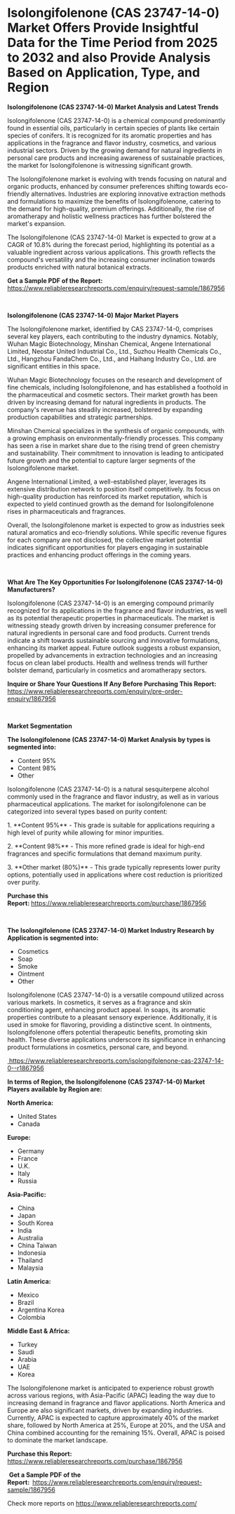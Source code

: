 <p><h1>Isolongifolenone (CAS 23747-14-0) Market Offers Provide Insightful Data for the Time Period from 2025 to 2032 and also Provide Analysis Based on Application, Type, and Region</h1></p><p><strong>Isolongifolenone (CAS 23747-14-0) Market Analysis and Latest Trends</strong></p>
<p><p>Isolongifolenone (CAS 23747-14-0) is a chemical compound predominantly found in essential oils, particularly in certain species of plants like certain species of conifers. It is recognized for its aromatic properties and has applications in the fragrance and flavor industry, cosmetics, and various industrial sectors. Driven by the growing demand for natural ingredients in personal care products and increasing awareness of sustainable practices, the market for Isolongifolenone is witnessing significant growth.</p><p>The Isolongifolenone market is evolving with trends focusing on natural and organic products, enhanced by consumer preferences shifting towards eco-friendly alternatives. Industries are exploring innovative extraction methods and formulations to maximize the benefits of Isolongifolenone, catering to the demand for high-quality, premium offerings. Additionally, the rise of aromatherapy and holistic wellness practices has further bolstered the market's expansion.</p><p>The Isolongifolenone (CAS 23747-14-0) Market is expected to grow at a CAGR of 10.8% during the forecast period, highlighting its potential as a valuable ingredient across various applications. This growth reflects the compound's versatility and the increasing consumer inclination towards products enriched with natural botanical extracts.</p></p>
<p><strong>Get a Sample PDF of the Report:&nbsp;</strong> <a href="https://www.reliableresearchreports.com/enquiry/request-sample/1867956?utm_campaign=3051&utm_medium=2&utm_source=Github&utm_content=ia&utm_term=03042025&utm_id=isolongifolenone-cas-23747-14-0">https://www.reliableresearchreports.com/enquiry/request-sample/1867956</a></p>
<p>&nbsp;</p>
<p><strong>Isolongifolenone (CAS 23747-14-0) Major Market Players</strong></p>
<p><p>The Isolongifolenone market, identified by CAS 23747-14-0, comprises several key players, each contributing to the industry dynamics. Notably, Wuhan Magic Biotechnology, Minshan Chemical, Angene International Limited, Neostar United Industrial Co., Ltd., Suzhou Health Chemicals Co., Ltd., Hangzhou FandaChem Co., Ltd., and Haihang Industry Co., Ltd. are significant entities in this space.</p><p>Wuhan Magic Biotechnology focuses on the research and development of fine chemicals, including Isolongifolenone, and has established a foothold in the pharmaceutical and cosmetic sectors. Their market growth has been driven by increasing demand for natural ingredients in products. The company's revenue has steadily increased, bolstered by expanding production capabilities and strategic partnerships.</p><p>Minshan Chemical specializes in the synthesis of organic compounds, with a growing emphasis on environmentally-friendly processes. This company has seen a rise in market share due to the rising trend of green chemistry and sustainability. Their commitment to innovation is leading to anticipated future growth and the potential to capture larger segments of the Isolongifolenone market.</p><p>Angene International Limited, a well-established player, leverages its extensive distribution network to position itself competitively. Its focus on high-quality production has reinforced its market reputation, which is expected to yield continued growth as the demand for Isolongifolenone rises in pharmaceuticals and fragrances.</p><p>Overall, the Isolongifolenone market is expected to grow as industries seek natural aromatics and eco-friendly solutions. While specific revenue figures for each company are not disclosed, the collective market potential indicates significant opportunities for players engaging in sustainable practices and enhancing product offerings in the coming years.</p></p>
<p>&nbsp;</p>
<p><strong>What Are The Key Opportunities For Isolongifolenone (CAS 23747-14-0) Manufacturers?</strong></p>
<p><p>Isolongifolenone (CAS 23747-14-0) is an emerging compound primarily recognized for its applications in the fragrance and flavor industries, as well as its potential therapeutic properties in pharmaceuticals. The market is witnessing steady growth driven by increasing consumer preference for natural ingredients in personal care and food products. Current trends indicate a shift towards sustainable sourcing and innovative formulations, enhancing its market appeal. Future outlook suggests a robust expansion, propelled by advancements in extraction technologies and an increasing focus on clean label products. Health and wellness trends will further bolster demand, particularly in cosmetics and aromatherapy sectors.</p></p>
<p><strong>Inquire or Share Your Questions If Any Before Purchasing This Report:</strong> <a href="https://www.reliableresearchreports.com/enquiry/pre-order-enquiry/1867956?utm_campaign=3051&utm_medium=2&utm_source=Github&utm_content=ia&utm_term=03042025&utm_id=isolongifolenone-cas-23747-14-0">https://www.reliableresearchreports.com/enquiry/pre-order-enquiry/1867956</a></p>
<p>&nbsp;</p>
<p><strong>Market Segmentation</strong></p>
<p><strong>The Isolongifolenone (CAS 23747-14-0) Market Analysis by types is segmented into:</strong></p>
<p><ul><li>Content 95%</li><li>Content 98%</li><li>Other</li></ul></p>
<p><p>Isolongifolenone (CAS 23747-14-0) is a natural sesquiterpene alcohol commonly used in the fragrance and flavor industry, as well as in various pharmaceutical applications. The market for isolongifolenone can be categorized into several types based on purity content: </p><p>1. **Content 95%** - This grade is suitable for applications requiring a high level of purity while allowing for minor impurities.</p><p>   </p><p>2. **Content 98%** - This more refined grade is ideal for high-end fragrances and specific formulations that demand maximum purity.</p><p>   </p><p>3. **Other market (80%)** - This grade typically represents lower purity options, potentially used in applications where cost reduction is prioritized over purity.</p></p>
<p><strong>Purchase this Report:&nbsp;</strong><a href="https://www.reliableresearchreports.com/purchase/1867956?utm_campaign=3051&utm_medium=2&utm_source=Github&utm_content=ia&utm_term=03042025&utm_id=isolongifolenone-cas-23747-14-0">https://www.reliableresearchreports.com/purchase/1867956</a></p>
<p>&nbsp;</p>
<p><strong>The Isolongifolenone (CAS 23747-14-0) Market Industry Research by Application is segmented into:</strong></p>
<p><ul><li>Cosmetics</li><li>Soap</li><li>Smoke</li><li>Ointment</li><li>Other</li></ul></p>
<p><p>Isolongifolenone (CAS 23747-14-0) is a versatile compound utilized across various markets. In cosmetics, it serves as a fragrance and skin conditioning agent, enhancing product appeal. In soaps, its aromatic properties contribute to a pleasant sensory experience. Additionally, it is used in smoke for flavoring, providing a distinctive scent. In ointments, Isolongifolenone offers potential therapeutic benefits, promoting skin health. These diverse applications underscore its significance in enhancing product formulations in cosmetics, personal care, and beyond.</p></p>
<p><a href="https://www.reliableresearchreports.com/isolongifolenone-cas-23747-14-0--r1867956?utm_campaign=3051&utm_medium=2&utm_source=Github&utm_content=ia&utm_term=03042025&utm_id=isolongifolenone-cas-23747-14-0">&nbsp;https://www.reliableresearchreports.com/isolongifolenone-cas-23747-14-0--r1867956</a></p>
<p><strong>In terms of Region, the Isolongifolenone (CAS 23747-14-0) Market Players available by Region are:</strong></p>
<p>
    <p> <strong> North America: </strong>
        <ul>
            <li>United States</li>
            <li>Canada</li>
        </ul>
        </p> 
    <p> <strong> Europe: </strong>
        <ul>
            <li>Germany</li>
            <li>France</li>
            <li>U.K.</li>
            <li>Italy</li>
            <li>Russia</li>
        </ul>
        </p> 
    <p> <strong> Asia-Pacific: </strong>
        <ul>
            <li>China</li>
            <li>Japan</li>
            <li>South Korea</li>
            <li>India</li>
            <li>Australia</li>
            <li>China Taiwan</li>
            <li>Indonesia</li>
            <li>Thailand</li>
            <li>Malaysia</li>
        </ul>
        </p> 
    <p> <strong> Latin America: </strong>
        <ul>
            <li>Mexico</li>
            <li>Brazil</li>
            <li>Argentina Korea</li>
            <li>Colombia</li>
        </ul>
        </p> 
    <p> <strong> Middle East & Africa: </strong>
        <ul>
            <li>Turkey</li>
            <li>Saudi</li>
            <li>Arabia</li>
            <li>UAE</li>
            <li>Korea</li>
        </ul>
    </p>
    </p>
<p><p>The Isolongifolenone market is anticipated to experience robust growth across various regions, with Asia-Pacific (APAC) leading the way due to increasing demand in fragrance and flavor applications. North America and Europe are also significant markets, driven by expanding industries. Currently, APAC is expected to capture approximately 40% of the market share, followed by North America at 25%, Europe at 20%, and the USA and China combined accounting for the remaining 15%. Overall, APAC is poised to dominate the market landscape.</p></p>
<p><strong>Purchase this Report: </strong><a href="https://www.reliableresearchreports.com/purchase/1867956?utm_campaign=3051&utm_medium=2&utm_source=Github&utm_content=ia&utm_term=03042025&utm_id=isolongifolenone-cas-23747-14-0">https://www.reliableresearchreports.com/purchase/1867956</a></p>
<p>&nbsp;<strong>Get a Sample PDF of the Report:&nbsp;&nbsp;</strong><a href="https://www.reliableresearchreports.com/enquiry/request-sample/1867956?utm_campaign=3051&utm_medium=2&utm_source=Github&utm_content=ia&utm_term=03042025&utm_id=isolongifolenone-cas-23747-14-0">https://www.reliableresearchreports.com/enquiry/request-sample/1867956</a></p>
<p><strong></strong></p>
<p>Check more reports on <a href="https://www.reliableresearchreports.com/?utm_campaign=3051&utm_medium=2&utm_source=Github&utm_content=ia&utm_term=03042025&utm_id=isolongifolenone-cas-23747-14-0">https://www.reliableresearchreports.com/</a></p>